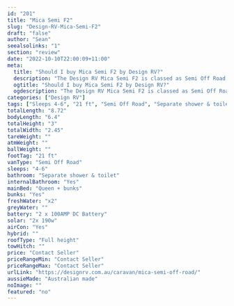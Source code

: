 ```yaml
---
id: "201"
title: "Mica Semi F2"
slug: "Design-RV-Mica-Semi-F2"
draft: "false"
author: "Sean"
seealsolinks: "1"
section: "review"
date: "2022-10-10T22:00:09+11:00"
meta:
  title: "Should I buy Mica Semi F2 by Design RV?"
  description: "The Design RV Mica Semi F2 is classed as Semi Off Road, and sleeps 4-6 people. It is Australian made and comes in at 21 ft. It generally has Separate shower & toilet."
  ogtitle: "Should I buy Mica Semi F2 by Design RV?"
  ogdescription: "The Design RV Mica Semi F2 is classed as Semi Off Road, and sleeps 4-6 people. It is Australian made and comes in at 21 ft. It generally has Separate shower & toilet."
categories: ["Design RV"]
tags: ["Sleeps 4-6", "21 ft", "Semi Off Road", "Separate shower & toilet", "Full height", "Price Unknown", "Australian made"]
totalLength: "8.72"
bodyLength: "6.4"
totalHeight: "3"
totalWidth: "2.45"
tareWeight: ""
atmWeight: ""
ballWeight: ""
footTag: "21 ft"
vanType: "Semi Off Road"
sleeps: "4-6"
bathroom: "Separate shower & toilet"
internalBathroom: "Yes"
mainBed: "Queen + bunks"
bunks: "Yes"
freshWater: "x2"
greyWater: ""
battery: "2 x 100AMP DC Battery"
solar: "2x 190w"
airCon: "Yes"
hybrid: ""
roofType: "Full height"
towHitch: ""
price: "Contact Seller"
priceRangeMin: "Contact Seller"
priceRangeMax: "Contact Seller"
urlLink: "https://designrv.com.au/caravan/mica-semi-off-road/"
aussieMade: "Australian made"
noImage: ""
featured: "no"
---
```

